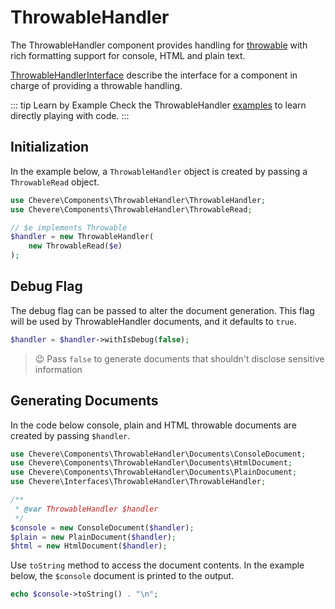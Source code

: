 # ThrowableHandler

The ThrowableHandler component provides handling for [throwable](https://www.php.net/throwable) with rich formatting support for console, HTML and plain text.

[ThrowableHandlerInterface](../reference/Chevere/Interfaces/ThrowableHandler/ThrowableHandlerInterface.md) describe the interface for a component in charge of providing a throwable handling.

::: tip Learn by Example
Check the ThrowableHandler [examples](https://github.com/chevere/examples/tree/master/01.ThrowableHandler) to learn directly playing with code.
:::

## Initialization

In the example below, a `ThrowableHandler` object is created by passing a `ThrowableRead` object.

```php
use Chevere\Components\ThrowableHandler\ThrowableHandler;
use Chevere\Components\ThrowableHandler\ThrowableRead;

// $e implements Throwable
$handler = new ThrowableHandler(
    new ThrowableRead($e)
);
```

## Debug Flag

The debug flag can be passed to alter the document generation. This flag will be used by ThrowableHandler documents, and it defaults to `true`.

```php
$handler = $handler->withIsDebug(false);
```

> 😉 Pass `false` to generate documents that shouldn't disclose sensitive information

## Generating Documents

In the code below console, plain and HTML throwable documents are created by passing `$handler`.

```php
use Chevere\Components\ThrowableHandler\Documents\ConsoleDocument;
use Chevere\Components\ThrowableHandler\Documents\HtmlDocument;
use Chevere\Components\ThrowableHandler\Documents\PlainDocument;
use Chevere\Interfaces\ThrowableHandler\ThrowableHandler;

/**
 * @var ThrowableHandler $handler
 */
$console = new ConsoleDocument($handler);
$plain = new PlainDocument($handler);
$html = new HtmlDocument($handler);
```

Use `toString` method to access the document contents. In the example below, the `$console` document is printed to the output.

```php
echo $console->toString() . "\n";
```
